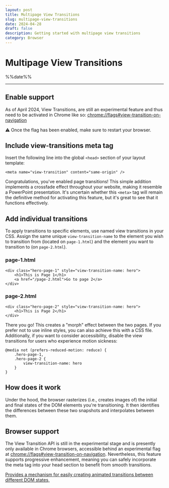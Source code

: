 ```yaml
---
layout: post
title: Multipage View Transitions
slug: multipage-view-transitions
date: 2024-04-28
draft: false
description: Getting started with multipage view transitions
category: Browser
---
```


<h1 class="post-transition-end">Multipage View Transitions</h1>

<p class='timestamp'><time datetime='%%date%%'>%%date%%</time></p><hr>

## Enable support

As of April 2024, View Transitions, are still an experimental feature and thus need to be activated in Chrome like so: [chrome://flags#view-transition-on-navigation](chrome://flags#view-transition-on-navigation)

⚠️ Once the flag has been enabled, make sure to restart your browser.


## Include view-transitions meta tag

Insert the following line into the global `<head>` section of your layout template:

```
<meta name="view-transition" content="same-origin" />
```

Congratulations, you've enabled page transitions! This simple addition implements a crossfade effect throughout your website, making it resemble a PowerPoint presentation. It's uncertain whether this `<meta>` tag will remain the definitive method for activating this feature, but it's great to see that it functions effectively.

## Add individual transitions

To apply transitions to specific elements, use named view transitions in your CSS. Assign the same unique `view-transition-name` to the element you wish to transition from (located on `page-1.html`) and the element you want to transition to (on `page-2.html`).

### page-1.html
```
<div class="hero-page-1" style="view-transition-name: hero">
    <h1>This is Page 1</h1>
    <a href="/page-2.html">Go to page 2</a>
</div>
```

### page-2.html
```
<div class="hero-page-2" style="view-transition-name: hero">
    <h1>This is Page 2</h1>
</div>
```

There you go! This creates a "morph" effect between the two pages. If you prefer not to use inline styles, you can also achieve this with a CSS file. Additionally, if you want to consider accessibility, disable the view transitions for users who experience motion sickness:

```
@media not (prefers-reduced-motion: reduce) {
    .hero-page-1,
    .hero-page-2 { 
        view-transition-name: hero 
    }
}
```

## How does it work

Under the hood, the browser rasterizes (i.e., creates images of) the initial and final states of the DOM elements you're transitioning. It then identifies the differences between these two snapshots and interpolates between them.

## Browser support

The View Transition API is still in the experimental stage and is presently only available in Chrome browsers, accessible behind an experimental flag at [chrome://flags#view-transition-on-navigation](chrome://flags#view-transition-on-navigation). Nevertheless, this feature supports progressive enhancement, meaning you can safely incorporate the meta tag into your head section to benefit from smooth transitions.


<p class="ciu_embed" data-feature="view-transitions" data-periods="future_1,current,past_1,past_2" data-accessible-colours="false">
  <a href="https://caniuse.com/#feat=view-transitions">Provides a mechanism for easily creating animated transitions between different DOM states,</a>
</p>
<script src="https://cdn.jsdelivr.net/gh/ireade/caniuse-embed/public/caniuse-embed.min.js"></script>
